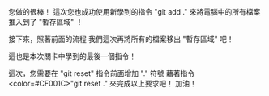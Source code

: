 您做的很棒！
這次您也成功使用新學到的指令 "git add ."
來將電腦中的所有檔案推入到了 "暫存區域" ！

接下來，照著前面的流程
我們這次再將所有的檔案移出 "暫存區域" 吧！

這也是本次關卡中學到的最後一個指令！

這次，您需要在 "git reset" 指令前面增加 "." 符號
藉著指令 <color=#CF001C>"git reset ."</color> 來完成以上要求吧！
加油！